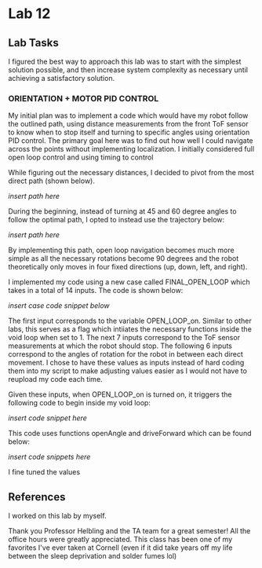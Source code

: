# Lab 12

## Lab Tasks

I figured the best way to approach this lab was to start with the simplest solution possible, and then increase system complexity as necessary until achieving a satisfactory solution. 

### ORIENTATION + MOTOR PID CONTROL

My initial plan was to implement a code which would have my robot follow the outlined path, using distance measurements from the front ToF sensor to know when to stop itself and turning to specific angles using orientation PID control. The primary goal here was to find out how well I could navigate across the points without implementing localization. I initially considered full open loop control and using timing to control 

While figuring out the necessary distances, I decided to pivot from the most direct path (shown below). 

*insert path here*

During the beginning, instead of turning at 45 and 60 degree angles to follow the optimal path, I opted to instead use the trajectory below:

*insert path here*

By implementing this path, open loop navigation becomes much more simple as all the necessary rotations become 90 degrees and the robot theoretically only moves in four fixed directions (up, down, left, and right).

I implemented my code using a new case called FINAL_OPEN_LOOP which takes in a total of 14 inputs. The code is shown below:

*insert case code snippet below*

The first input corresponds to the variable OPEN_LOOP_on. Similar to other labs, this serves as a flag which intiiates the necessary functions inside the void loop when set to 1. The next 7 inputs correspond to the ToF sensor measurements at which the robot should stop. The following 6 inputs correspond to the angles of rotation for the robot in between each direct movement. I chose to have these values as inputs instead of hard coding them into my script to make adjusting values easier as I would not have to reupload my code each time. 

Given these inputs, when OPEN_LOOP_on is turned on, it triggers the following code to begin inside my void loop:

*insert code snippet here*

This code uses functions openAngle and driveForward which can be found below: 

*insert code snippets here*

I fine tuned the values 








## References 

I worked on this lab by myself. 

Thank you Professor Helbling and the TA team for a great semester! All the office hours were greatly appreciated. This class has been one of my favorites I've ever taken at Cornell (even if it did take years off my life between the sleep deprivation and solder fumes lol)
